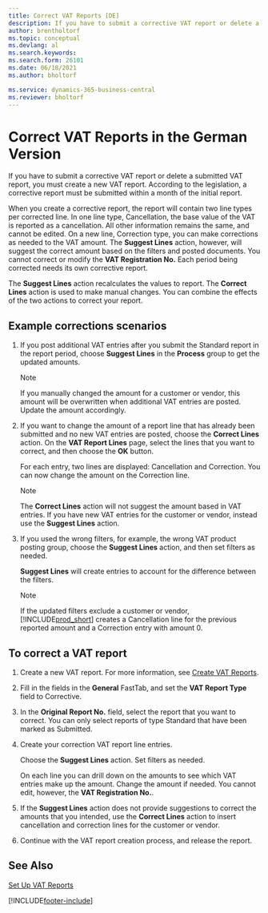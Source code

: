 ```yaml
---
title: Correct VAT Reports [DE]
description: If you have to submit a corrective VAT report or delete a submitted VAT report, you must create a new VAT report. 
author: brentholtorf
ms.topic: conceptual
ms.devlang: al
ms.search.keywords:
ms.search.form: 26101
ms.date: 06/18/2021
ms.author: bholtorf

ms.service: dynamics-365-business-central
ms.reviewer: bholtorf
---
```

# Correct VAT Reports in the German Version

If you have to submit a corrective VAT report or delete a submitted VAT report, you must create a new VAT report. According to the legislation, a corrective report must be submitted within a month of the initial report.  

When you create a corrective report, the report will contain two line types per corrected line. In one line type, Cancellation, the base value of the VAT is reported as a cancellation. All other information remains the same, and cannot be edited. On a new line, Correction type, you can make corrections as needed to the VAT amount. The **Suggest Lines** action, however, will suggest the correct amount based on the filters and posted documents. You cannot correct or modify the **VAT Registration No.** Each period being corrected needs its own corrective report.  

The **Suggest Lines** action recalculates the values to report. The **Correct Lines** action is used to make manual changes. You can combine the effects of the two actions to correct your report.  

## Example corrections scenarios

1.  If you post additional VAT entries after you submit the Standard report in the report period, choose **Suggest Lines** in the **Process** group to get the updated amounts.  

    > [!NOTE]  
    >  If you manually changed the amount for a customer or vendor, this amount will be overwritten when additional VAT entries are posted. Update the amount accordingly.  

2.  If you want to change the amount of a report line that has already been submitted and no new VAT entries are posted, choose the  **Correct Lines** action. On the **VAT Report Lines** page, select the lines that you want to correct, and then choose the **OK** button.  

    For each entry, two lines are displayed: Cancellation and Correction. You can now change the amount on the Correction line.  

    > [!NOTE]  
    >  The **Correct Lines** action will not suggest the amount based in VAT entries. If you have new VAT entries for the customer or vendor, instead use the **Suggest Lines** action.  

3.  If you used the wrong filters, for example, the wrong VAT product posting group, choose the **Suggest Lines** action, and then set filters as needed.  

    **Suggest Lines** will create entries to account for the difference between the filters.  

    > [!NOTE]  
    >  If the updated filters exclude a customer or vendor, [!INCLUDE[prod_short](../../includes/prod_short.md)] creates a Cancellation line for the previous reported amount and a Correction entry with amount 0.

## To correct a VAT report  

1.  Create a new VAT report. For more information, see [Create VAT Reports](how-to-create-vat-reports.md).  
2.  Fill in the fields in the **General** FastTab, and set the **VAT Report Type** field to Corrective.  
3.  In the **Original Report No.** field, select the report that you want to correct. You can only select reports of type Standard that have been marked as Submitted.  
4.  Create your correction VAT report line entries.  

    Choose the **Suggest Lines** action. Set filters as needed.  

    On each line you can drill down on the amounts to see which VAT entries make up the amount. Change the amount if needed. You cannot edit, however, the **VAT Registration No.**.  

5.  If the **Suggest Lines** action does not provide suggestions to correct the amounts that you intended, use the **Correct Lines** action to insert cancellation and correction lines for the customer or vendor.  
6.  Continue with the VAT report creation process, and release the report.  

## See Also  
 [Set Up VAT Reports](how-to-set-up-vat-reports.md)


[!INCLUDE[footer-include](../../includes/footer-banner.md)]